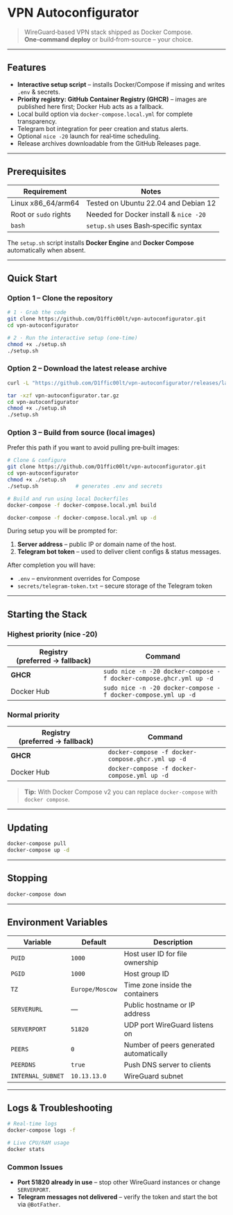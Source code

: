 # VPN Autoconfigurator

> WireGuard‑based VPN stack shipped as Docker Compose. **One‑command deploy** or build‑from‑source – your choice.

---

## Features

* **Interactive setup script** – installs Docker/Compose if missing and writes `.env` & secrets.
* **Priority registry: GitHub Container Registry (GHCR)** – images are published here first; Docker Hub acts as a fallback.
* Local build option via `docker-compose.local.yml` for complete transparency.
* Telegram bot integration for peer creation and status alerts.
* Optional `nice ‑20` launch for real‑time scheduling.
* Release archives downloadable from the GitHub Releases page.

---

## Prerequisites

| Requirement | Notes |
|-------------|-------|
| Linux x86_64/arm64 | Tested on Ubuntu 22.04 and Debian 12 |
| Root or `sudo` rights | Needed for Docker install & `nice -20` |
| `bash` | `setup.sh` uses Bash‑specific syntax |

The `setup.sh` script installs **Docker Engine** and **Docker Compose** automatically when absent.

---

## Quick Start

### Option 1 – Clone the repository

```bash
# 1 · Grab the code
git clone https://github.com/D1ffic00lt/vpn-autoconfigurator.git
cd vpn-autoconfigurator

# 2 · Run the interactive setup (one‑time)
chmod +x ./setup.sh
./setup.sh
```

### Option 2 – Download the latest release archive

```bash
curl -L "https://github.com/D1ffic00lt/vpn-autoconfigurator/releases/latest/download/vpn-autoconfigurator.tar.gz" -o vpn-autoconfigurator.tar.gz

tar -xzf vpn-autoconfigurator.tar.gz
cd vpn-autoconfigurator
chmod +x ./setup.sh
./setup.sh
```

### Option 3 – **Build from source (local images)**

Prefer this path if you want to avoid pulling pre‑built images:

```bash
# Clone & configure
git clone https://github.com/D1ffic00lt/vpn-autoconfigurator.git
cd vpn-autoconfigurator
chmod +x ./setup.sh
./setup.sh            # generates .env and secrets

# Build and run using local Dockerfiles
docker-compose -f docker-compose.local.yml build

docker-compose -f docker-compose.local.yml up -d
```

During setup you will be prompted for:

1. **Server address** – public IP or domain name of the host.
2. **Telegram bot token** – used to deliver client configs & status messages.

After completion you will have:

* `.env` – environment overrides for Compose
* `secrets/telegram-token.txt` – secure storage of the Telegram token

---

## Starting the Stack

### Highest priority (nice ‑20)

| Registry (preferred → fallback) | Command |
|---------------------------------|---------|
| **GHCR** | `sudo nice -n -20 docker-compose -f docker-compose.ghcr.yml up -d` |
| Docker Hub | `sudo nice -n -20 docker-compose -f docker-compose.yml up -d` |

### Normal priority

| Registry (preferred → fallback) | Command |
|---------------------------------|---------|
| **GHCR** | `docker-compose -f docker-compose.ghcr.yml up -d` |
| Docker Hub | `docker-compose -f docker-compose.yml up -d` |

> **Tip:** With Docker Compose v2 you can replace `docker-compose` with `docker compose`.

---

## Updating

```bash
docker-compose pull
docker-compose up -d
```

---

## Stopping

```bash
docker-compose down
```

---

## Environment Variables

| Variable | Default | Description |
|----------|---------|-------------|
| `PUID` | `1000` | Host user ID for file ownership |
| `PGID` | `1000` | Host group ID |
| `TZ` | `Europe/Moscow` | Time zone inside the containers |
| `SERVERURL` | — | Public hostname or IP address |
| `SERVERPORT` | `51820` | UDP port WireGuard listens on |
| `PEERS` | `0` | Number of peers generated automatically |
| `PEERDNS` | `true` | Push DNS server to clients |
| `INTERNAL_SUBNET` | `10.13.13.0` | WireGuard subnet |

---

## Logs & Troubleshooting

```bash
# Real‑time logs
docker-compose logs -f

# Live CPU/RAM usage
docker stats
```

### Common Issues

* **Port 51820 already in use** – stop other WireGuard instances or change `SERVERPORT`.
* **Telegram messages not delivered** – verify the token and start the bot via `@BotFather`.

